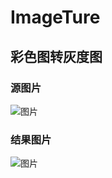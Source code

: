 ﻿# ImageTure
## 彩色图转灰度图

### 源图片
![图片](https://github.com/YuRacle/ImageTureToGrey/blob/master/1.jpg)
### 结果图片
![图片](https://github.com/YuRacle/ImageTureToGrey/blob/master/out.jpg)

